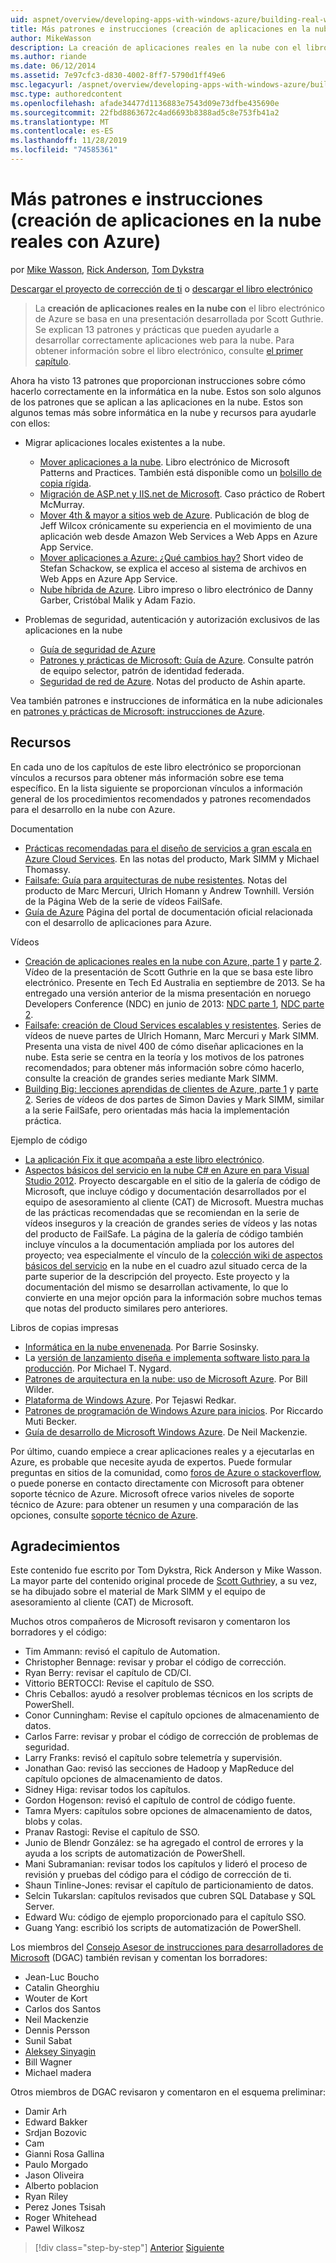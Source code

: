 ```yaml
---
uid: aspnet/overview/developing-apps-with-windows-azure/building-real-world-cloud-apps-with-windows-azure/more-patterns-and-guidance
title: Más patrones e instrucciones (creación de aplicaciones en la nube reales con Azure) | Microsoft Docs
author: MikeWasson
description: La creación de aplicaciones reales en la nube con el libro electrónico de Azure se basa en una presentación desarrollada por Scott Guthrie. Se explican 13 patrones y prácticas que pueden...
ms.author: riande
ms.date: 06/12/2014
ms.assetid: 7e97cfc3-d830-4002-8ff7-5790d1ff49e6
msc.legacyurl: /aspnet/overview/developing-apps-with-windows-azure/building-real-world-cloud-apps-with-windows-azure/more-patterns-and-guidance
msc.type: authoredcontent
ms.openlocfilehash: afade34477d1136883e7543d09e73dfbe435690e
ms.sourcegitcommit: 22fbd8863672c4ad6693b8388ad5c8e753fb41a2
ms.translationtype: MT
ms.contentlocale: es-ES
ms.lasthandoff: 11/28/2019
ms.locfileid: "74585361"
---
```

# <a name="more-patterns-and-guidance-building-real-world-cloud-apps-with-azure"></a>Más patrones e instrucciones (creación de aplicaciones en la nube reales con Azure)

por [Mike Wasson](https://github.com/MikeWasson), [Rick Anderson]((https://twitter.com/RickAndMSFT)), [Tom Dykstra](https://github.com/tdykstra)

[Descargar el proyecto de corrección de ti](https://code.msdn.microsoft.com/Fix-It-app-for-Building-cdd80df4) o [descargar el libro electrónico](https://blogs.msdn.com/b/microsoft_press/archive/2014/07/23/free-ebook-building-cloud-apps-with-microsoft-azure.aspx)

> La **creación de aplicaciones reales en la nube con** el libro electrónico de Azure se basa en una presentación desarrollada por Scott Guthrie. Se explican 13 patrones y prácticas que pueden ayudarle a desarrollar correctamente aplicaciones web para la nube. Para obtener información sobre el libro electrónico, consulte [el primer capítulo](introduction.md).

Ahora ha visto 13 patrones que proporcionan instrucciones sobre cómo hacerlo correctamente en la informática en la nube. Estos son solo algunos de los patrones que se aplican a las aplicaciones en la nube. Estos son algunos temas más sobre informática en la nube y recursos para ayudarle con ellos:

- Migrar aplicaciones locales existentes a la nube. 

    - [Mover aplicaciones a la nube](https://msdn.microsoft.com/library/ff728592.aspx). Libro electrónico de Microsoft Patterns and Practices. También está disponible como un [bolsillo de copia rígida](https://www.amazon.com/dp/1621140202).
    - [Migración de ASP.net y IIS.net de Microsoft](https://go.microsoft.com/fwlink/?LinkId=400656). Caso práctico de Robert McMurray.
    - [Mover 4th &amp; mayor a sitios web de Azure](http://www.jeff.wilcox.name/2013/04/4thandmayor-azure-websites/). Publicación de blog de Jeff Wilcox crónicamente su experiencia en el movimiento de una aplicación web desde Amazon Web Services a Web Apps en Azure App Service.
    - [Mover aplicaciones a Azure: ¿Qué cambios hay?](https://azure.microsoft.com/documentation/videos/web-sites-internals-and-the-file-system/) Short video de Stefan Schackow, se explica el acceso al sistema de archivos en Web Apps en Azure App Service.
    - [Nube híbrida de Azure](https://www.amazon.com/dp/B00EOP4UQW). Libro impreso o libro electrónico de Danny Garber, Cristóbal Malik y Adam Fazio.
- Problemas de seguridad, autenticación y autorización exclusivos de las aplicaciones en la nube

    - [Guía de seguridad de Azure](https://azure.microsoft.com/blog/2014/02/10/best-practices-windows-azure-websites-waws/)
    - [Patrones y prácticas de Microsoft: Guía de Azure](https://msdn.microsoft.com/library/dn568099.aspx). Consulte patrón de equipo selector, patrón de identidad federada.
    - [Seguridad de red de Azure](https://download.microsoft.com/download/4/3/9/43902EC9-410E-4875-8800-0788BE146A3D/Windows%20Azure%20Network%20Security%20Whitepaper%20-%20FINAL.docx). Notas del producto de Ashin aparte.

Vea también patrones e instrucciones de informática en la nube adicionales en [patrones y prácticas de Microsoft: instrucciones de Azure](https://msdn.microsoft.com/library/dn568099.aspx).

<a id="resources"></a>
## <a name="resources"></a>Recursos

En cada uno de los capítulos de este libro electrónico se proporcionan vínculos a recursos para obtener más información sobre ese tema específico. En la lista siguiente se proporcionan vínculos a información general de los procedimientos recomendados y patrones recomendados para el desarrollo en la nube con Azure.

Documentation

- [Prácticas recomendadas para el diseño de servicios a gran escala en Azure Cloud Services](https://msdn.microsoft.com/library/windowsazure/jj717232.aspx). En las notas del producto, Mark SIMM y Michael Thomassy.
- [Failsafe: Guía para arquitecturas de nube resistentes](https://msdn.microsoft.com/library/windowsazure/jj853352.aspx). Notas del producto de Marc Mercuri, Ulrich Homann y Andrew Townhill. Versión de la Página Web de la serie de vídeos FailSafe.
- [Guía de Azure](https://azure.microsoft.com/develop/net/guidance/) Página del portal de documentación oficial relacionada con el desarrollo de aplicaciones para Azure.

Vídeos

- [Creación de aplicaciones reales en la nube con Azure, parte 1](https://channel9.msdn.com/Events/TechEd/Australia/2013/AZR324) y [parte 2](https://channel9.msdn.com/Events/TechEd/Australia/2013/AZR325). Vídeo de la presentación de Scott Guthrie en la que se basa este libro electrónico. Presente en Tech Ed Australia en septiembre de 2013. Se ha entregado una versión anterior de la misma presentación en noruego Developers Conference (NDC) en junio de 2013: [NDC parte 1](http://vimeo.com/68215538), [NDC parte 2](http://vimeo.com/68215602).
- [Failsafe: creación de Cloud Services escalables y resistentes](https://channel9.msdn.com/Series/FailSafe). Series de vídeos de nueve partes de Ulrich Homann, Marc Mercuri y Mark SIMM. Presenta una vista de nivel 400 de cómo diseñar aplicaciones en la nube. Esta serie se centra en la teoría y los motivos de los patrones recomendados; para obtener más información sobre cómo hacerlo, consulte la creación de grandes series mediante Mark SIMM.
- [Building Big: lecciones aprendidas de clientes de Azure, parte 1](https://channel9.msdn.com/Events/Build/2012/3-029) y [parte 2](https://channel9.msdn.com/Events/Build/2012/3-030). Series de vídeos de dos partes de Simon Davies y Mark SIMM, similar a la serie FailSafe, pero orientadas más hacia la implementación práctica.

Ejemplo de código

- [La aplicación Fix it que acompaña a este libro electrónico](https://code.msdn.microsoft.com/Fix-It-app-for-Building-cdd80df4?cdn_id=2013-12-03-002).
- [Aspectos básicos del servicio en la nube C# en Azure en para Visual Studio 2012](https://aka.ms/csf). Proyecto descargable en el sitio de la galería de código de Microsoft, que incluye código y documentación desarrollados por el equipo de asesoramiento al cliente (CAT) de Microsoft. Muestra muchas de las prácticas recomendadas que se recomiendan en la serie de vídeos inseguros y la creación de grandes series de vídeos y las notas del producto de FailSafe. La página de la galería de código también incluye vínculos a la documentación ampliada por los autores del proyecto; vea especialmente el vínculo de la [colección wiki de aspectos básicos del servicio](https://social.technet.microsoft.com/wiki/contents/articles/17987.cloud-service-fundamentals.aspx) en la nube en el cuadro azul situado cerca de la parte superior de la descripción del proyecto. Este proyecto y la documentación del mismo se desarrollan activamente, lo que lo convierte en una mejor opción para la información sobre muchos temas que notas del producto similares pero anteriores.

Libros de copias impresas

- [Informática en la nube envenenada](https://www.amazon.com/dp/0470903562). Por Barrie Sosinsky.
- La [versión de lanzamiento diseña e implementa software listo para la producción](https://www.amazon.com/Release-It-Production-Ready-Pragmatic-Programmers/dp/0978739213). Por Michael T. Nygard.
- [Patrones de arquitectura en la nube: uso de Microsoft Azure](http://shop.oreilly.com/product/0636920023777.do). Por Bill Wilder.
- [Plataforma de Windows Azure](https://www.amazon.com/dp/1430235632). Por Tejaswi Redkar.
- [Patrones de programación de Windows Azure para inicios](https://www.amazon.com/dp/1849685606). Por Riccardo Muti Becker.
- [Guía de desarrollo de Microsoft Windows Azure](https://www.amazon.com/dp/1849682224). De Neil Mackenzie.

Por último, cuando empiece a crear aplicaciones reales y a ejecutarlas en Azure, es probable que necesite ayuda de expertos. Puede formular preguntas en sitios de la comunidad, como [foros de Azure o stackoverflow](https://azure.microsoft.com/support/forums/), o puede ponerse en contacto directamente con Microsoft para obtener soporte técnico de Azure. Microsoft ofrece varios niveles de soporte técnico de Azure: para obtener un resumen y una comparación de las opciones, consulte [soporte técnico de Azure](https://azure.microsoft.com/support/plans/).

<a id="acknowledgments"></a>
## <a name="acknowledgments"></a>Agradecimientos

Este contenido fue escrito por Tom Dykstra, Rick Anderson y Mike Wasson. La mayor parte del contenido original procede de [Scott Guthrie](https://weblogs.asp.net/scottgu/)y, a su vez, se ha dibujado sobre el material de Mark SIMM y el equipo de asesoramiento al cliente (CAT) de Microsoft.

Muchos otros compañeros de Microsoft revisaron y comentaron los borradores y el código:

- Tim Ammann: revisó el capítulo de Automation.
- Christopher Bennage: revisar y probar el código de corrección.
- Ryan Berry: revisar el capítulo de CD/CI.
- Vittorio BERTOCCI: Revise el capítulo de SSO.
- Chris Ceballos: ayudó a resolver problemas técnicos en los scripts de PowerShell.
- Conor Cunningham: Revise el capítulo opciones de almacenamiento de datos.
- Carlos Farre: revisar y probar el código de corrección de problemas de seguridad.
- Larry Franks: revisó el capítulo sobre telemetría y supervisión.
- Jonathan Gao: revisó las secciones de Hadoop y MapReduce del capítulo opciones de almacenamiento de datos.
- Sidney Higa: revisar todos los capítulos.
- Gordon Hogenson: revisó el capítulo de control de código fuente.
- Tamra Myers: capítulos sobre opciones de almacenamiento de datos, blobs y colas.
- Pranav Rastogi: Revise el capítulo de SSO.
- Junio de Blendr González: se ha agregado el control de errores y la ayuda a los scripts de automatización de PowerShell.
- Mani Subramanian: revisar todos los capítulos y lideró el proceso de revisión y pruebas del código para el código de corrección de ti.
- Shaun Tinline-Jones: revisar el capítulo de particionamiento de datos.
- Selcin Tukarslan: capítulos revisados que cubren SQL Database y SQL Server.
- Edward Wu: código de ejemplo proporcionado para el capítulo SSO.
- Guang Yang: escribió los scripts de automatización de PowerShell.

Los miembros del [Consejo Asesor de instrucciones para desarrolladores de Microsoft](https://aka.ms/DGAC) (DGAC) también revisan y comentan los borradores:

- Jean-Luc Boucho
- Catalin Gheorghiu
- Wouter de Kort
- Carlos dos Santos
- Neil Mackenzie
- Dennis Persson
- Sunil Sabat
- [Aleksey Sinyagin](http://www.linkedin.com/in/sinyagin)
- Bill Wagner
- Michael madera

Otros miembros de DGAC revisaron y comentaron en el esquema preliminar:

- Damir Arh
- Edward Bakker
- Srdjan Bozovic
- Cam
- Gianni Rosa Gallina
- Paulo Morgado
- Jason Oliveira
- Alberto poblacion
- Ryan Riley
- Perez Jones Tsisah
- Roger Whitehead
- Pawel Wilkosz

> [!div class="step-by-step"]
> [Anterior](queue-centric-work-pattern.md)
> [Siguiente](the-fix-it-sample-application.md)
